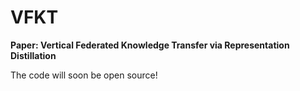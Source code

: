 # VFKT

**Paper: Vertical Federated Knowledge Transfer via Representation Distillation**

The code will soon be open source!